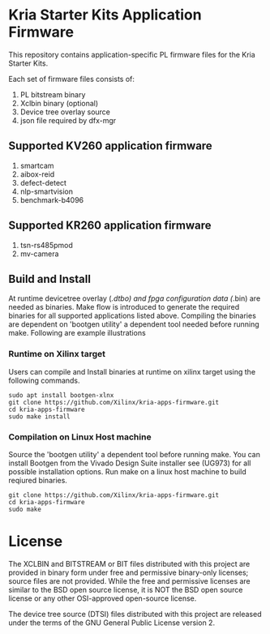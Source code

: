 # Kria Starter Kits Application Firmware

This repository contains application-specific PL firmware files for the Kria
Starter Kits.

Each set of firmware files consists of:
1. PL bitstream binary
2. Xclbin binary (optional)
3. Device tree overlay source
4. json file required by dfx-mgr

## Supported KV260 application firmware
1. smartcam
2. aibox-reid
3. defect-detect
4. nlp-smartvision
5. benchmark-b4096

## Supported KR260 application firmware
1. tsn-rs485pmod
2. mv-camera

## Build and Install
At runtime devicetree overlay (*.dtbo) and fpga configuration data (*.bin)
are needed as binaries. Make flow is introduced to generate the required binaries
for all supported applications listed above. Compiling the binaries are dependent
on 'bootgen utility' a dependent tool needed before running make.
Following are example illustrations

### Runtime on Xilinx target

Users can compile and Install binaries at runtime on xilinx target using the
following commands.

```
sudo apt install bootgen-xlnx
git clone https://github.com/Xilinx/kria-apps-firmware.git
cd kria-apps-firmware
sudo make install
```

### Compilation on Linux Host machine
Source the 'bootgen utility' a dependent tool before running make. You can install
Bootgen from the Vivado Design Suite installer see (UG973) for all possible
installation options.
Run make on a linux host machine to build reqiured binaries.

```
git clone https://github.com/Xilinx/kria-apps-firmware.git
cd kria-apps-firmware
sudo make
```

# License

The XCLBIN and BITSTREAM or BIT files distributed with this project are
provided in binary form under free and permissive binary-only licenses; source
files are not provided. While the free and permissive licenses are similar to
the BSD open source license, it is NOT the BSD open source license or any other
OSI-approved open-source license.

The device tree source (DTSI) files distributed with this project are
released under the terms of the GNU General Public License version 2.
